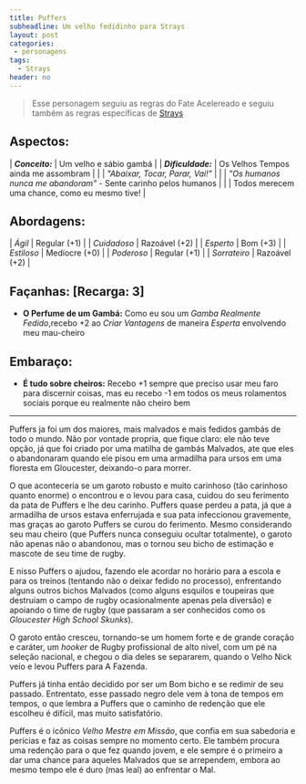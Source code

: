 ```yaml
---
title: Puffers
subheadline: Um velho fedidinho para Strays
layout: post
categories:
 - personagens
tags:
  - Strays
header: no
---
```

 
>  Esse personagem seguiu as regras do Fate Acelereado e seguiu também as regras específicas de [Strays][1]

## Aspectos:

| **_Conceito:_**    | Um velho e sábio gambá                                          |
| **_Dificuldade:_** | Os Velhos Tempos ainda me assombram                             |
|                    | _"Abaixar, Tocar, Parar, Vai!"_                                 |
|                    | *"Os humanos nunca me abandoram"* - Sente carinho pelos humanos |
|                    | Todos merecem uma chance, como eu mesmo tive!                   |

## Abordagens:

| _Ágil_           | Regular (+1)  |
| _Cuidadoso_      | Razoável (+2) |
| _Esperto_        | Bom (+3)      |
| _Estiloso_       | Medíocre (+0) |
| _Poderoso_       | Regular (+1)  |
| _Sorrateiro_     | Razoável (+2) |

## Façanhas: [Recarga: 3]

+ **O Perfume de um Gambá:**  Como eu sou um _Gamba Realmente Fedido_,recebo +2 ao _Criar Vantagens_ de maneira _Esperta_ envolvendo meu mau-cheiro

## Embaraço:

+ **É tudo sobre cheiros:** Recebo +1 sempre que preciso usar meu faro para discernir coisas, mas eu recebo -1 em todos os meus rolamentos sociais porque eu realmente não cheiro bem

---

Puffers ja foi um dos maiores, mais malvados e mais fedidos gambás de todo o mundo. Não por vontade propria, que fique claro: ele não teve opção, já que foi criado por uma matilha de gambás Malvados, ate que eles o abandonaram quando ele pisou em uma armadilha para ursos em uma floresta em Gloucester, deixando-o para morrer. 

O que aconteceria se um garoto robusto e muito carinhoso (tão carinhoso quanto enorme) o encontrou e o levou para casa, cuidou do seu ferimento da pata de Puffers e lhe deu carinho. Puffers quase perdeu a pata, já que a armadilha de ursos estava enferrujada e sua pata infeccionou gravemente, mas graças ao garoto Puffers se curou do ferimento. Mesmo considerando seu mau cheiro (que Puffers nunca conseguiu ocultar totalmente), o garoto não apenas não o abandonou, mas o tornou seu bicho de estimação e mascote de seu time de rugby. 

E nisso Puffers o ajudou, fazendo ele acordar no horário para a escola e para os treinos (tentando não o deixar fedido no processo), enfrentando alguns outros bichos Malvados (como alguns esquilos e toupeiras que destruiam o campo de rugby ocasionalmente apenas pela diversão) e apoiando o time de rugby  (que passaram a ser conhecidos como os  _Gloucester High School Skunks_). 

O garoto então cresceu, tornando-se um homem forte e de grande coração e caráter, um _hooker_ de Rugby profissional de alto nivel, com um pé na seleção nacional, e chegou o dia deles se separarem, quando o Velho Nick veio e levou Puffers para A Fazenda. 

Puffers já tinha então decidido por ser um Bom bicho e se redimir de seu passado. Entrentato, esse passado negro dele vem à tona de tempos em tempos, o que lembra a Puffers que o caminho de redenção que ele escolheu é difícil, mas muito satisfatório. 

Puffers é o icônico _Velho Mestre em Missão_, que confia em sua sabedoria e perícias e faz as coisas sempre no momento certo. Ele também procura uma redenção para o que fez quando jovem, e ele sempre é o primeiro a dar uma chance para aqueles Malvados que se arrependem, embora ao mesmo tempo ele é duro (mas leal) ao enfrentar o Mal.


[1]: http://www.drivethrurpg.com/product/169261/Strays
